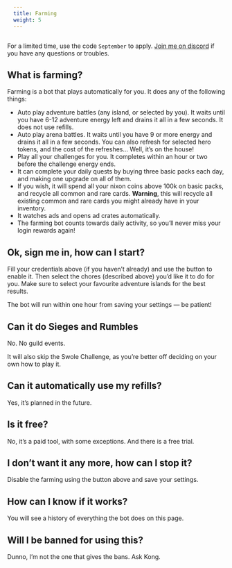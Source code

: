 ```yaml
---
title: Farming
weight: 5
---
```

<style type="text/css">
    pre { background-color: black; color: white; padding: 1em; }
    pre .error { background-color: #A00; color: white; }
    pre .info { color: #0A0; }
    pre .comment { color: #AC0 }
</style>

<div class="row">
    <p class="alert alert-success">
        For a limited time, use the code <code>September</code> to apply.
        <a class="btn btn-primary btn-sm" href="https://discord.gg/QGvNTrE">Join me on discord</a>
        if you have any questions or troubles. 
    </p>
</div>

<div id="root"></div>

<script type="text/javascript">

    /* global require */ require(['react-dom', 'views/Game/Farming'], function (ReactDOM, Farming) {
        ReactDOM.render(Farming(), document.getElementById('root'));
    });

</script>

## What is farming?

Farming is a bot that plays automatically for you. It does any of the following things:

 * Auto play adventure battles (any island, or selected by you). It waits until you have 6-12 adventure energy left and drains it all in a few seconds. It does not use refills.
 * Auto play arena battles. It waits until you have 9 or more energy and drains it all in a few seconds. You can also refresh for selected hero tokens, and the cost of the refreshes… Well, it’s on the house!
 * Play all your challenges for you. It completes within an hour or two before the challenge energy ends.
 * It can complete your daily quests by buying three basic packs each day, and making one upgrade on all of them. 
 * If you wish, it will spend all your nixon coins above 100k on basic packs, and recycle all common and rare cards. **Warning**, this will recycle all existing common and rare cards you might already have in your inventory.
 * It watches ads and opens ad crates automatically.
 * The farming bot counts towards daily activity, so you’ll never miss your login rewards again!

## Ok, sign me in, how can I start?

Fill your credentials above (if you haven’t already) and use the button to enable it. Then select the chores (described above) you’d like it to do for you. Make sure to select your favourite adventure islands for the best results.

The bot will run within one hour from saving your settings — be patient!

## Can it do Sieges and Rumbles

No. No guild events. 

It will also skip the Swole Challenge, as you’re better off deciding on your own how to play it.

## Can it automatically use my refills? 

Yes, it’s planned in the future.

## Is it free?

No, it’s a paid tool, with some exceptions. And there is a free trial.

## I don’t want it any more, how can I stop it?

Disable the farming using the button above and save your settings.

## How can I know if it works? 

You will see a history of everything the bot does on this page.

## Will I be banned for using this?

Dunno, I’m not the one that gives the bans. Ask Kong.